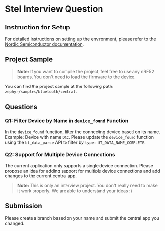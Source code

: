 # Stel Interview Question

## Instruction for Setup

For detailed instructions on setting up the environment, please refer to the [Nordic Semiconductor documentation](https://docs.nordicsemi.com/bundle/ncs-latest/page/nrf/installation/install_ncs.html).

## Project Sample

> **Note:** If you want to compile the project, feel free to use any nRF52 boards. You don't need to load the firmware to the device.

You can find the project sample at the following path: `zephyr/samples/bluetooth/central`.

## Questions

### Q1: Filter Device by Name in `device_found` Function

In the `device_found` function, filter the connecting device based on its name. Example: Device with name `DXC`. Please update the `device_found` function using the `bt_data_parse` API to filter by `type: BT_DATA_NAME_COMPLETE`.

### Q2: Support for Multiple Device Connections

The current application only supports a single device connection. Please propose an idea for adding support for multiple device connections and add changes to the current central app.

> **Note:** This is only an interview project. You don't really need to make it work properly. We are able to understand your ideas :)

## Submission

Please create a branch based on your name and submit the central app you changed.
